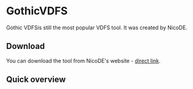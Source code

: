 # GothicVDFS

Gothic VDFSis still the most popular VDFS tool. It was created by NicoDE.

## Download

You can download the tool from NicoDE's website - [direct link](http://www.bendlins.de/nico/gothic2/GothicVDFS.zip).

## Quick overview